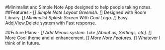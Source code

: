 #Minimalist and Simple Note App designed to help people taking notes.
##Features:-
    [*] Simple Note Layout Greenish.
    [*] Designed with Room Library.
    [*] Minimalist Splash Screen With Cool Logo.
    [*] Easy Add,View,Delete system with Fast response.
    
##Future Plans:-
    [*] Add Menus system. Like [About us, Settings, etc].
    [*] More Cool theme and ui enhancement.
    [*] More Note Features.
    [*] Whatever I think of in future.
